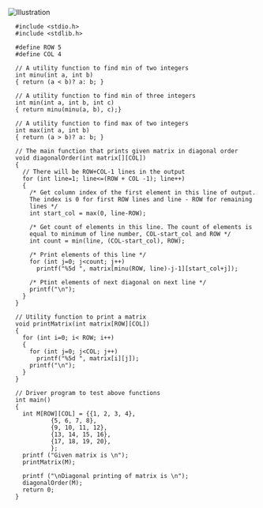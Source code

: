  ![Illustration](https://media.geeksforgeeks.org/wp-content/uploads/zigzag-1.png)
      
      #include <stdio.h> 
      #include <stdlib.h> 

      #define ROW 5 
      #define COL 4 

      // A utility function to find min of two integers 
      int minu(int a, int b) 
      { return (a < b)? a: b; } 

      // A utility function to find min of three integers 
      int min(int a, int b, int c) 
      { return minu(minu(a, b), c);} 

      // A utility function to find max of two integers 
      int max(int a, int b) 
      { return (a > b)? a: b; } 

      // The main function that prints given matrix in diagonal order 
      void diagonalOrder(int matrix[][COL]) 
      { 
        // There will be ROW+COL-1 lines in the output 
        for (int line=1; line<=(ROW + COL -1); line++) 
        { 
          /* Get column index of the first element in this line of output. 
          The index is 0 for first ROW lines and line - ROW for remaining 
          lines */
          int start_col = max(0, line-ROW); 

          /* Get count of elements in this line. The count of elements is 
          equal to minimum of line number, COL-start_col and ROW */
          int count = min(line, (COL-start_col), ROW); 

          /* Print elements of this line */
          for (int j=0; j<count; j++) 
            printf("%5d ", matrix[minu(ROW, line)-j-1][start_col+j]); 

          /* Ptint elements of next diagonal on next line */
          printf("\n"); 
        } 
      } 

      // Utility function to print a matrix 
      void printMatrix(int matrix[ROW][COL]) 
      { 
        for (int i=0; i< ROW; i++) 
        { 
          for (int j=0; j<COL; j++) 
            printf("%5d ", matrix[i][j]); 
          printf("\n"); 
        } 
      } 

      // Driver program to test above functions 
      int main() 
      { 
        int M[ROW][COL] = {{1, 2, 3, 4}, 
                {5, 6, 7, 8}, 
                {9, 10, 11, 12}, 
                {13, 14, 15, 16}, 
                {17, 18, 19, 20}, 
                }; 
        printf ("Given matrix is \n"); 
        printMatrix(M); 

        printf ("\nDiagonal printing of matrix is \n"); 
        diagonalOrder(M); 
        return 0; 
      } 
